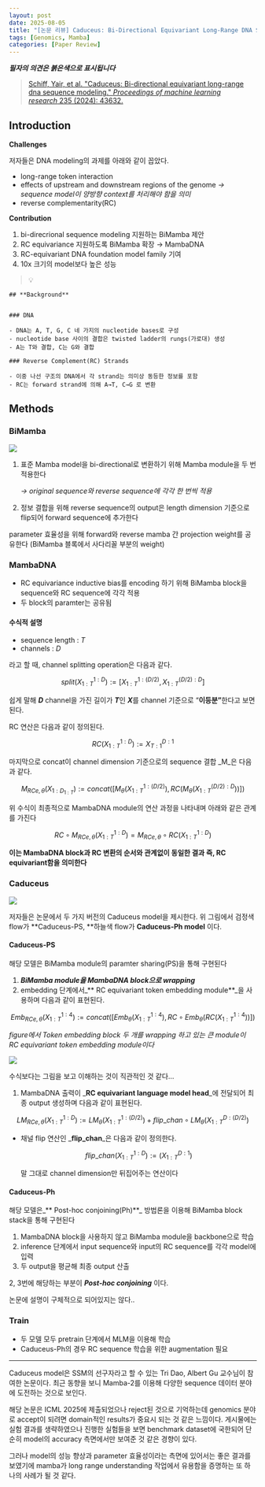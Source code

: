 ```yaml
---
layout: post
date: 2025-08-05
title: "[논문 리뷰] Caduceus: Bi-Directional Equivariant Long-Range DNA Sequence Modeling"
tags: [Genomics, Mamba]
categories: [Paper Review]
---
```


<span class="notion-red">_**필자의 의견은 붉은색으로 표시됩니다**_</span>


> [Schiff, Yair, et al. "Caduceus: Bi-directional equivariant long-range dna sequence modeling." ](https://pmc.ncbi.nlm.nih.gov/articles/PMC12189541/)[_Proceedings of machine learning research_](https://pmc.ncbi.nlm.nih.gov/articles/PMC12189541/)[ 235 (2024): 43632.](https://pmc.ncbi.nlm.nih.gov/articles/PMC12189541/)



## Introduction


**Challenges**


저자들은 DNA modeling의 과제를 아래와 같이 꼽았다.

- long-range token interaction
- effects of upstream and downstream regions of the genome 
_→ sequence model이 양방향 context를 처리해야 함을 의미_
- reverse complementarity(RC)

**Contribution**

1. bi-direcrional sequence modeling 지원하는 BiMamba 제안
1. RC equivariance 지원하도록 BiMamba 확장 → MambaDNA
1. RC-equivariant DNA foundation model family 기여
1. 10x 크기의 model보다 높은 성능

> 💡 


	## **Background**


	### DNA

	- DNA는 A, T, G, C 네 가지의 nucleotide bases로 구성
	- nucleotide base 사이의 결합은 twisted ladder의 rungs(가로대) 생성
	- A는 T와 결합, C는 G와 결합

	### Reverse Complement(RC) Strands

	- 이중 나선 구조의 DNA에서 각 strand는 의미상 동등한 정보를 포함
	- RC는 forward strand에 의해 A→T, C→G 로 변환


## Methods



### BiMamba


![](https://prod-files-secure.s3.us-west-2.amazonaws.com/542b861c-36a8-4051-84e5-8804b6728dba/2c247d59-7815-4980-99f0-8f0d21f445a7/image.png?X-Amz-Algorithm=AWS4-HMAC-SHA256&X-Amz-Content-Sha256=UNSIGNED-PAYLOAD&X-Amz-Credential=ASIAZI2LB466QYTVRPTM%2F20251008%2Fus-west-2%2Fs3%2Faws4_request&X-Amz-Date=20251008T021341Z&X-Amz-Expires=3600&X-Amz-Security-Token=IQoJb3JpZ2luX2VjEBoaCXVzLXdlc3QtMiJHMEUCIQCDvx%2B64Ilo2sj9pjZB73kUFhlp%2BRDCPANIsEdlh2B2eQIgA0JVJ0STiJDPcP8waMGpPblK0x%2FG%2BD55z2FVg7yB%2B7sqiAQIs%2F%2F%2F%2F%2F%2F%2F%2F%2F%2F%2FARAAGgw2Mzc0MjMxODM4MDUiDKyAmGgs0hljD3GgGircA%2BA9XJkzr%2BtzftAs5cwnr9%2FAyjNIrrbEWu3tWFuVzQq%2FJOoiCr%2F1IgJEXZ%2BSW9ax35DoVC%2Bq8HMfd9%2FrfH5UD7FL%2F%2Bi14mLLlb0At7qRA4ZZFuDqU3QpZ2t6BLrN8x67hLZuFLPlLROdILNlQHcCcrdiXGzSIfQ05znKvOGUdS7inx1lWesngjnfUZOc6gtdfJ%2FzceuFp9uSy%2FdLHXq9BCVHd5%2Bw8JHT3sdT0HQe8jxFhrFY2MFykUBE9BSriz4dyEosjmf%2FKOC%2BLFL6b8VtVthgL2maa8UfshZF2vxEd8C1uLfbBd6EsgO7p8sKBP9BB1Snrzn5Ai0qY6sS0SDoxCFbNdbtHXsGFHPjhUHBQrhpCRoxNVnYTRNaS%2BzWEa7ka2MOILwiLZQo3ce9cLOIVXyiuNiqjRzAHlapBQMoYj0FnfGvmU%2FArDf0iwO3Tbqq4udtDeSMQJas8YpdyTCkIB6EO6vYN%2FTdJr62d4jh42HtcPilWs6ON8JFyHSZswxkC0Phf4hCh%2FNK%2FdFTgsBZDuEcvP%2B44ztAc%2BuafUQPeEz8SdVuqkvvX1NNwO2bFE6gT1497u6zxI4vVQbq838RcWfBgmWAZAOgzwJSxEJ%2B8fCRyym5E3U6o7o36Qu5MLOPl8cGOqUBQc6zqp09jtyrL4omg9u%2BasgcZx4jpg5MTUDoNfBao4q5imkT1kv30Q%2FU%2BnmAXSNitx%2FtC4%2FruxnFJcbw%2BY9pKoWCpVSGf%2FaTSm6VC315hXMM51q5Yiu5W7dtrJ%2BYLvyUR14CU8X5A6Zh8PttOcjM%2FEkeeQzQ3hI6Ynnlcy%2B1ls0%2FBOXS6OajGiFLpWCgzF115jKKCFx9vvG2Pcd2XE1I99ZtGgrC&X-Amz-Signature=0063ad38bd49afa4ffb9459dfe64ef84f61362224eaa7439ff3c96894ef9821f&X-Amz-SignedHeaders=host&x-amz-checksum-mode=ENABLED&x-id=GetObject)

1. 표준 Mamba model을 bi-directional로 변환하기 위해 Mamba module을 두 번 적용한다

	_→ original sequence와 reverse sequence에 각각 한 번씩 적용_

1. 정보 결합을 위해 reverse sequence의 output은 length dimension 기준으로 flip되어 forward sequence에 추가한다

parameter 효율성을 위해 forward와 reverse mamba 간 projection weight를 공유한다 (BiMamba 블록에서 사다리꼴 부분의 weight)



### MambaDNA

- RC equivariance inductive bias를 encoding 하기 위해 BiMamba block을 sequence와 RC sequence에 각각 적용
- 두 block의 paramter는 공유됨


#### 수식적 설명

- sequence length : _T_
- channels : _D_

라고 할 때,  channel splitting operation은 다음과 같다.


$$
split(X^{1:D}_{1:T}):=[X^{1:(D/2)}_{1:T},X^{(D/2):D}_{1:T}]
$$


<span class="notion-red">쉽게 말해 </span><span class="notion-red">_**D**_</span><span class="notion-red"> channel을 가진 길이가 </span><span class="notion-red">_**T**_</span><span class="notion-red">인 </span><span class="notion-red">_**X**_</span><span class="notion-red">를 channel 기준으로 “</span><span class="notion-red">**이등분”**</span><span class="notion-red">한다고 보면 된다.</span>


RC 연산은 다음과 같이 정의된다.


$$
RC(X^{1:D}_{1:T}):=X^{D:1}_{T:1}
$$


마지막으로 concat이 channel dimension 기준으로의 sequence 결합 _M_은 다음과 같다.


$$
M_{RCe,\theta}(X_{1:D_{1:T}}):=concat([M_{\theta}(X^{1:(D/2)}_{1:T}),RC(M_{\theta}(X^{(D/2):D}_{1:T}))])
$$


위 수식이 최종적으로 MambaDNA module의 연산 과정을 나타내며 아래와 같은 관계를 가진다


$$
RC\circ M_{RCe,\theta}(X^{1:D}_{1:T}) = M_{RCe,\theta} \circ RC(X^{1:D}_{1:T})
$$


**이는 MambaDNA block과 RC 변환의 순서와 관계없이 동일한 결과 즉, RC equivariant함을 의미한다**



### Caduceus


![](https://prod-files-secure.s3.us-west-2.amazonaws.com/542b861c-36a8-4051-84e5-8804b6728dba/f94a60d7-8145-473b-aef9-7c68d3ec604a/image.png?X-Amz-Algorithm=AWS4-HMAC-SHA256&X-Amz-Content-Sha256=UNSIGNED-PAYLOAD&X-Amz-Credential=ASIAZI2LB466QYTVRPTM%2F20251008%2Fus-west-2%2Fs3%2Faws4_request&X-Amz-Date=20251008T021341Z&X-Amz-Expires=3600&X-Amz-Security-Token=IQoJb3JpZ2luX2VjEBoaCXVzLXdlc3QtMiJHMEUCIQCDvx%2B64Ilo2sj9pjZB73kUFhlp%2BRDCPANIsEdlh2B2eQIgA0JVJ0STiJDPcP8waMGpPblK0x%2FG%2BD55z2FVg7yB%2B7sqiAQIs%2F%2F%2F%2F%2F%2F%2F%2F%2F%2F%2FARAAGgw2Mzc0MjMxODM4MDUiDKyAmGgs0hljD3GgGircA%2BA9XJkzr%2BtzftAs5cwnr9%2FAyjNIrrbEWu3tWFuVzQq%2FJOoiCr%2F1IgJEXZ%2BSW9ax35DoVC%2Bq8HMfd9%2FrfH5UD7FL%2F%2Bi14mLLlb0At7qRA4ZZFuDqU3QpZ2t6BLrN8x67hLZuFLPlLROdILNlQHcCcrdiXGzSIfQ05znKvOGUdS7inx1lWesngjnfUZOc6gtdfJ%2FzceuFp9uSy%2FdLHXq9BCVHd5%2Bw8JHT3sdT0HQe8jxFhrFY2MFykUBE9BSriz4dyEosjmf%2FKOC%2BLFL6b8VtVthgL2maa8UfshZF2vxEd8C1uLfbBd6EsgO7p8sKBP9BB1Snrzn5Ai0qY6sS0SDoxCFbNdbtHXsGFHPjhUHBQrhpCRoxNVnYTRNaS%2BzWEa7ka2MOILwiLZQo3ce9cLOIVXyiuNiqjRzAHlapBQMoYj0FnfGvmU%2FArDf0iwO3Tbqq4udtDeSMQJas8YpdyTCkIB6EO6vYN%2FTdJr62d4jh42HtcPilWs6ON8JFyHSZswxkC0Phf4hCh%2FNK%2FdFTgsBZDuEcvP%2B44ztAc%2BuafUQPeEz8SdVuqkvvX1NNwO2bFE6gT1497u6zxI4vVQbq838RcWfBgmWAZAOgzwJSxEJ%2B8fCRyym5E3U6o7o36Qu5MLOPl8cGOqUBQc6zqp09jtyrL4omg9u%2BasgcZx4jpg5MTUDoNfBao4q5imkT1kv30Q%2FU%2BnmAXSNitx%2FtC4%2FruxnFJcbw%2BY9pKoWCpVSGf%2FaTSm6VC315hXMM51q5Yiu5W7dtrJ%2BYLvyUR14CU8X5A6Zh8PttOcjM%2FEkeeQzQ3hI6Ynnlcy%2B1ls0%2FBOXS6OajGiFLpWCgzF115jKKCFx9vvG2Pcd2XE1I99ZtGgrC&X-Amz-Signature=5271c1c3910be014ecf66414a86ff5be88a3a814b670e9d7f6d9ba59d8614abd&X-Amz-SignedHeaders=host&x-amz-checksum-mode=ENABLED&x-id=GetObject)


저자들은 논문에서 두 가지 버전의 Caduceus model을 제시한다. 위 그림에서 검정색 flow가 **Caduceus-PS, **하늘색 flow가 **Caduceus-Ph model** 이다.



#### Caduceus-PS


해당 모델은 BiMamba module의 paramter sharing(PS)을 통해 구현된다

1. _**BiMamba module을 MambaDNA block으로 wrapping**_
1. embedding 단계에서_** RC equivariant token embedding module**_을 사용하며 다음과 같이 표현된다.

$$
Emb_{RCe,\theta}(X^{1:4}_{1:T}):=concat([Emb_{\theta}(X^{1:4}_{1:T}),RC \circ Emb_{\theta}(RC(X^{1:4}_{1:T}))])
$$


_figure에서 Token embedding block 두 개를 wrapping 하고 있는 큰 module이 RC equivariant token embedding module이다_


![](https://prod-files-secure.s3.us-west-2.amazonaws.com/542b861c-36a8-4051-84e5-8804b6728dba/b175e4da-71eb-4e91-8c23-a06dabe673c9/image.png?X-Amz-Algorithm=AWS4-HMAC-SHA256&X-Amz-Content-Sha256=UNSIGNED-PAYLOAD&X-Amz-Credential=ASIAZI2LB466QYTVRPTM%2F20251008%2Fus-west-2%2Fs3%2Faws4_request&X-Amz-Date=20251008T021341Z&X-Amz-Expires=3600&X-Amz-Security-Token=IQoJb3JpZ2luX2VjEBoaCXVzLXdlc3QtMiJHMEUCIQCDvx%2B64Ilo2sj9pjZB73kUFhlp%2BRDCPANIsEdlh2B2eQIgA0JVJ0STiJDPcP8waMGpPblK0x%2FG%2BD55z2FVg7yB%2B7sqiAQIs%2F%2F%2F%2F%2F%2F%2F%2F%2F%2F%2FARAAGgw2Mzc0MjMxODM4MDUiDKyAmGgs0hljD3GgGircA%2BA9XJkzr%2BtzftAs5cwnr9%2FAyjNIrrbEWu3tWFuVzQq%2FJOoiCr%2F1IgJEXZ%2BSW9ax35DoVC%2Bq8HMfd9%2FrfH5UD7FL%2F%2Bi14mLLlb0At7qRA4ZZFuDqU3QpZ2t6BLrN8x67hLZuFLPlLROdILNlQHcCcrdiXGzSIfQ05znKvOGUdS7inx1lWesngjnfUZOc6gtdfJ%2FzceuFp9uSy%2FdLHXq9BCVHd5%2Bw8JHT3sdT0HQe8jxFhrFY2MFykUBE9BSriz4dyEosjmf%2FKOC%2BLFL6b8VtVthgL2maa8UfshZF2vxEd8C1uLfbBd6EsgO7p8sKBP9BB1Snrzn5Ai0qY6sS0SDoxCFbNdbtHXsGFHPjhUHBQrhpCRoxNVnYTRNaS%2BzWEa7ka2MOILwiLZQo3ce9cLOIVXyiuNiqjRzAHlapBQMoYj0FnfGvmU%2FArDf0iwO3Tbqq4udtDeSMQJas8YpdyTCkIB6EO6vYN%2FTdJr62d4jh42HtcPilWs6ON8JFyHSZswxkC0Phf4hCh%2FNK%2FdFTgsBZDuEcvP%2B44ztAc%2BuafUQPeEz8SdVuqkvvX1NNwO2bFE6gT1497u6zxI4vVQbq838RcWfBgmWAZAOgzwJSxEJ%2B8fCRyym5E3U6o7o36Qu5MLOPl8cGOqUBQc6zqp09jtyrL4omg9u%2BasgcZx4jpg5MTUDoNfBao4q5imkT1kv30Q%2FU%2BnmAXSNitx%2FtC4%2FruxnFJcbw%2BY9pKoWCpVSGf%2FaTSm6VC315hXMM51q5Yiu5W7dtrJ%2BYLvyUR14CU8X5A6Zh8PttOcjM%2FEkeeQzQ3hI6Ynnlcy%2B1ls0%2FBOXS6OajGiFLpWCgzF115jKKCFx9vvG2Pcd2XE1I99ZtGgrC&X-Amz-Signature=8a289628fe34eab7a4e1eeeb67e8c397b278653da5d9e3ff4db13547cc208d97&X-Amz-SignedHeaders=host&x-amz-checksum-mode=ENABLED&x-id=GetObject)


<span class="notion-red">수식보다는 그림을 보고 이해하는 것이 직관적인 것 같다…</span>

1. MambaDNA 출력이 _**RC equivariant language model head**_에 전달되어 최종 output 생성하며 다음과 같이 표현된다.

$$
LM_{RCe,\theta}(X^{1:D}_{1:T}):= LM_{\theta}(X^{1:(D/2)}_{1:T})+flip\_chan\circ LM_{\theta}(X^{D:(D/2)}_{1:T})
$$

- 채널 flip 연산인 _**flip\_chan**_은 다음과 같이 정의한다.

	$$
	flip\_chan(X^{1:D}_{1:T}):=(X^{D:1}_{1:T})
	$$


	말 그대로 channel dimension만 뒤집어주는 연산이다



#### Caduceus-Ph


해당 모델은_** Post-hoc conjoining(Ph)**_ 방법론을 이용해 BiMamba block stack을 통해 구현된다

1. MambaDNA block을 사용하지 않고 BiMamba module을 backbone으로 학습
1. inference 단계에서 input sequence와 input의 RC sequence를 각각 model에 입력
1. 두 output을 평균해 최종 output 산출

2, 3번에 해당하는 부분이 _**Post-hoc conjoining**_ 이다.


<span class="notion-red">논문에 설명이 구체적으로 되어있지는 않다..</span>



### Train

- 두 모델 모두 pretrain 단계에서 MLM을 이용해 학습
- Caduceus-Ph의 경우 RC sequence 학습을 위한 augmentation 필요

---


<span class="notion-red">Caduceus model은 SSM의 선구자라고 할 수 있는 Tri Dao, Albert Gu 교수님이 참여한 논문이다. 최근 동향을 보니 Mamba-2를 이용해 다양한 sequence 데이터 분야에 도전하는 것으로 보인다.</span>


<span class="notion-red">해당 논문은 ICML 2025에 제출되었으나 reject된 것으로 기억하는데 genomics 분야로 accept이 되려면 domain적인 results가 중요시 되는 것 같은 느낌이다. 게시물에는 실험 결과를 생략하였으나 진행한 실험들을 보면 benchmark dataset에 국한되어 단순히 model의 accuracy 측면에서만 보여준 것 같은 경향이 있다.</span>


<span class="notion-red">그러나 model의 성능 향상과 parameter 효율성이라는 측면에 있어서는 좋은 결과를 보였기에 mamba가 long range understanding 작업에서 유용함을 증명하는 또 하나의 사례가 될 것 같다.</span>

